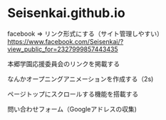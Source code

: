 # Seisenkai.github.io

facebook => リンク形式にする（サイト管理しやすい）
https://www.facebook.com/Seisenkai/?view_public_for=2327999857443435

本郷学園応援委員会のリンクを掲載する

なんかオープニングアニメーションを作成する（2s)

ページトップにスクロールする機能を搭載する

問い合わせフォーム（Googleアドレスの収集)
